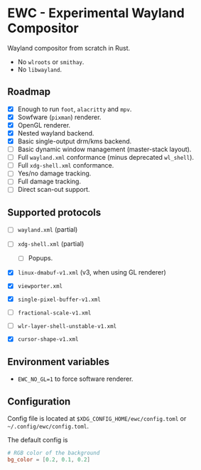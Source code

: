 # EWC - Experimental Wayland Compositor

Wayland compositor from scratch in Rust.

- No `wlroots` or `smithay`.
- No `libwayland`.

## Roadmap

- [x] Enough to run `foot`, `alacritty` and `mpv`.
- [x] Sowfware (`pixman`) renderer.
- [x] OpenGL renderer.
- [x] Nested wayland backend.
- [x] Basic single-output drm/kms backend.
- [ ] Basic dynamic window management (master-stack layout).
- [ ] Full `wayland.xml` conformance (minus deprecated `wl_shell`).
- [ ] Full `xdg-shell.xml` conformance.
- [ ] Yes/no damage tracking.
- [ ] Full damage tracking.
- [ ] Direct scan-out support.

## Supported protocols

- [ ] `wayland.xml` (partial)
- [ ] `xdg-shell.xml` (partial)
    - [ ] Popups.
- [x] `linux-dmabuf-v1.xml` (v3, when using GL renderer)
- [x] `viewporter.xml`
- [x] `single-pixel-buffer-v1.xml`
- [ ] `fractional-scale-v1.xml`
- [ ] `wlr-layer-shell-unstable-v1.xml`
- [x] `cursor-shape-v1.xml`


## Environment variables

- `EWC_NO_GL=1` to force software renderer.

## Configuration

Config file is located at `$XDG_CONFIG_HOME/ewc/config.toml` or `~/.config/ewc/config.toml`.

The default config is

```toml
# RGB color of the background
bg_color = [0.2, 0.1, 0.2]
```
